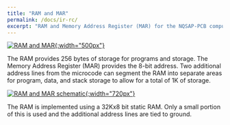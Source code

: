 ```yaml
---
title: "RAM and MAR"
permalink: /docs/ir-rc/
excerpt: "RAM and Memory Address Register (MAR) for the NQSAP-PCB computer"
---
```


[![RAM and MAR](../../assets/images/ram-mar-board.png "RAM and MAR"){:width="500px"}](../../assets/images/ram-mar-board.png)

The RAM provides 256 bytes of storage for programs and storage.  The Memory Address
Register (MAR) provides the 8-bit address. Two additional address lines from the microcode
can segment the RAM into separate areas for program, data, and stack storage to allow for
a total of 1K of storage.


[![RAM and MAR schematic](../../assets/images/ram-mar-schematic.png "RAM and MAR schematic"){:width="720px"}](../../assets/images/ram-mar-schematic.png)

The RAM is implemented using a 32Kx8 bit static RAM.  Only a small portion of this is
used and the additional address lines are tied to ground.
